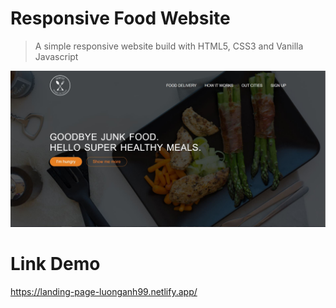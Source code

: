 # Responsive Food Website

> A simple responsive website build with HTML5, CSS3 and Vanilla Javascript

![Screenshot](./resources/imgs/show.jpg?raw=true 'Title')

# Link Demo

https://landing-page-luonganh99.netlify.app/
